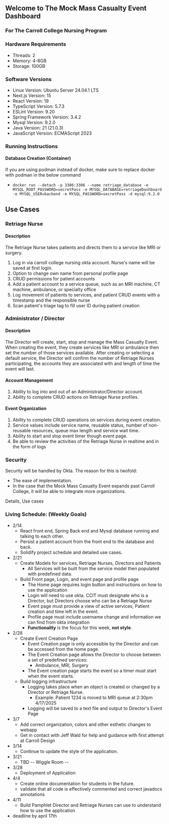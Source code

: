 ## Welcome to The Mock Mass Casualty Event Dashboard 
### For The Carroll College Nursing Program

### Hardware Requirements

- Threads: 2
- Memory:  4-8GB
- Storage: 100GB

### Software Versions
- Linux Version: Ubuntu Server 24.04.1 LTS
- Next.js Version: 15
- React Version: 19
- TypeScript Version: 5.7.3
- ESLint Version: 9.20
- Spring Framework Version: 3.4.2
- Mysql Version: 9.2.0
- Java Version: 21 (21.0.3)
- JavaScript Version: ECMAScript 2023

### Running Instructions
#### Database Creation (Container)
If you are using podman instead of docker, make sure to replace docker with podman in the below command
- `docker run --detach -p 3306:3306 --name retriage_database -e MYSQL_ROOT_PASSWORD=secretPass -e MYSQL_DATABASE=retriageDashboard -e MYSQL_USER=backend -e MYSQL_PASSWORD=secretPass -d mysql:9.2.0`


## Use Cases
### Retriage Nurse
#### Description
The Retriage Nurse takes patients and directs them to a service like MRI or surgery.
1. Log in via carroll college nursing okta account. Nurse's name will be saved at first login.
2. Option to change own name from personal profile page 
3. CRUD permissions for patient accounts 
4. Add a patient account to a service queue, such as an MRI machine, CT machine, ambulance, or specialty office 
5. Log movement of patients to services, and patient CRUD events with a timestamp and the responsible nurse 
6. Scan patient's triage tag to fill user ID during patient creation

### Administrator / Director
#### Description
The Director will create, start, stop and manage the Mass Casualty Event.
When creating the event, they create services like MRI or ambulance then set the number of those services available.
After creating or selecting a default service,
the Director will confirm the number of Retriage Nurses participating, 
the accounts they are associated with and length of time the event will last.
#### Account Management
1. Ability to log into and out of an Administrator/Director account. 
2. Ability to complete CRUD actions on Retriage Nurse profiles. 
#### Event Organization
1. Ability to complete CRUD operations on services during event creation. 
2. Service values include service name, reusable status, number of non-reusable resources, queue max length and service wait time. 
3. Ability to start and stop event timer though event page. 
4. Be able to review the activities of the Retriage Nurse in realtime and in the form of logs

### Security
Security will be handled by Okta. 
The reason for this is twofold:
- The ease of implementation.
- In the case that the Mock Mass Casualty Event expands past Carroll College,
  it will be able to integrate more organizations.

Details,
Use cases

### Living Schedule: (Weekly Goals)
- 2/14
  - React front end, Spring Back end and Mysql database running and talking to each other.
  - Persist a patient account from the front end to the database and back.
  - Solidify project schedule and detailed use cases. 
- 2/21
  - Create Models for services, Retriage Nurses, Directors and Patients
    - All Services will be built from the service model then populated with predefined data.
  - Build Front page, Login, and event page and profile page
    - The Home page requires login button and instructions on how to use the application
    - Login will need to use okta. CCIT must designate who is a Director, but Directors choose who can be a Retriage Nurse
    - Event page must provide a view of active services, Patient creation and time left in the event.
    - Profile page must include username change and information we can find from okta integration
    - **Functionality** is the focus for this week, **not style**.
- 2/28
  - Create Event Creation Page
    - Event Creation page is only accessible by the Director and can be accessed from the home page.
    - The Event Creation page allows the Director to choose between a set of predefined services:
      - Ambulance, MRI, Surgery
    - The Event creation page starts the event so a timer must start when the event starts.
  - Build logging infrastructure
    - Logging takes place when an object is created or changed by a Director or Retriage Nurse.
      - Example: Patient 1234 is moved to MRI queue at 2:30pm 4/17/2025
    - Logging will be saved to a text file and output to Director's Event Page
- 3/7
  - Add correct organization, colors and other esthetic changes to webapp
  - Get in contact with Jeff Wald for help and guidance with first attempt at Carroll Design
- 3/14
  - Continue to update the style of the application.
- 3/21
  - TBD -- Wiggle Room --
- 3/28
  - Deployment of Application
- 4/4
  - Create online documentation for students in the future. 
  - validate that all code is effectively commented and correct javadocs annotations
- 4/11
  - Build Pamphlet Director and Retriage Nurses can use to understand how to use the application
- deadline by april 17th